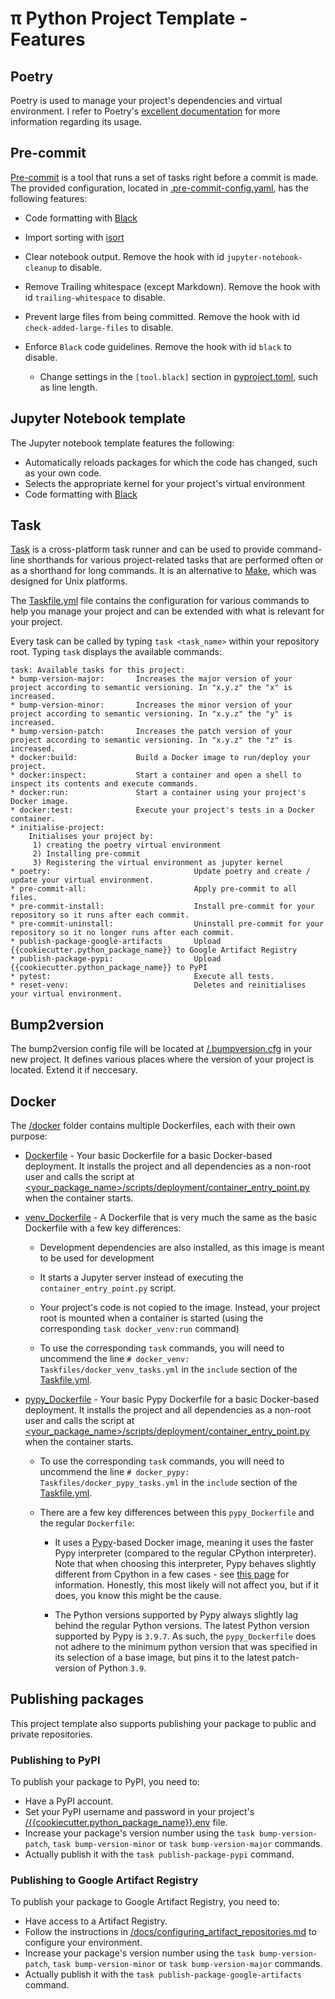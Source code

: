 # π Python Project Template - Features

## Poetry

Poetry is used to manage your project's dependencies and virtual environment. I refer to Poetry's [excellent documentation](https://python-poetry.org/docs/basic-usage/) for more information regarding its usage.

## Pre-commit

[Pre-commit](https://pre-commit.com/) is a tool that runs a set of tasks right before a commit is made. The provided configuration, located in [.pre-commit-config.yaml](/{{cookiecutter.project_repository_name}}/.pre-commit-config.yaml), has the following features:

- Code formatting with [Black](https://github.com/psf/black)
- Import sorting with [isort](https://pycqa.github.io/isort/)
- Clear notebook output. Remove the hook with id `jupyter-notebook-cleanup` to disable.
- Remove Trailing whitespace (except Markdown). Remove the hook with id `trailing-whitespace` to disable.
- Prevent large files from being committed. Remove the hook with id `check-added-large-files` to disable.
- Enforce `Black` code guidelines. Remove the hook with id `black` to disable.

  - Change settings in the `[tool.black]` section in [pyproject.toml](/{{cookiecutter.project_repository_name}}/pyproject.toml), such as line length.

## Jupyter Notebook template

The Jupyter notebook template features the following:

- Automatically reloads packages for which the code has changed, such as your own code.
- Selects the appropriate kernel for your project's virtual environment
- Code formatting with [Black](https://github.com/psf/black)

## Task

[Task](https://taskfile.dev) is a cross-platform task runner and can be used to provide command-line shorthands for various project-related tasks that are performed often or as a shorthand for long commands. It is an alternative to [Make](https://www.gnu.org/software/make/), which was designed for Unix platforms.

The [Taskfile.yml](/Taskfile.yml) file contains the configuration for various commands to help you manage your project and can be extended with what is relevant for your project.

Every task can be called by typing `task <task_name>` within your repository root. Typing `task` displays the available commands:

```
task: Available tasks for this project:
* bump-version-major:       Increases the major version of your project according to semantic versioning. In "x.y.z" the "x" is increased.
* bump-version-minor:       Increases the minor version of your project according to semantic versioning. In "x.y.z" the "y" is increased.
* bump-version-patch:       Increases the patch version of your project according to semantic versioning. In "x.y.z" the "z" is increased.
* docker:build:             Build a Docker image to run/deploy your project.
* docker:inspect:           Start a container and open a shell to inspect its contents and execute commands.
* docker:run:               Start a container using your project's Docker image.
* docker:test:              Execute your project's tests in a Docker container.
* initialise-project:
    Initialises your project by:
     1) creating the poetry virtual environment
     2) Installing pre-commit
     3) Registering the virtual environment as jupyter kernel
* poetry:                                Update poetry and create / update your virtual environment.
* pre-commit-all:                        Apply pre-commit to all files.
* pre-commit-install:                    Install pre-commit for your repository so it runs after each commit.
* pre-commit-uninstall:                  Uninstall pre-commit for your repository so it no longer runs after each commit.
* publish-package-google-artifacts       Upload {{cookiecutter.python_package_name}} to Google Artifact Registry
* publish-package-pypi:                  Upload {{cookiecutter.python_package_name}} to PyPI
* pytest:                                Execute all tests.
* reset-venv:                            Deletes and reinitialises your virtual environment.
```

## Bump2version

The bump2version config file will be located at [/.bumpversion.cfg](/.bumpversion.cfg) in your new project. It defines various places where the version of your project is located. Extend it if neccesary.

## Docker

The [/docker](/{{cookiecutter.project_repository_name}}/docker) folder contains multiple Dockerfiles, each with their own purpose:

- [Dockerfile](/{{cookiecutter.project_repository_name}}/docker/Dockerfile) - Your basic Dockerfile for a basic Docker-based deployment. It installs the project and all dependencies as a non-root user and calls the script at [<your_package_name>/scripts/deployment/container_entry_point.py](/{{cookiecutter.project_repository_name}}/{{cookiecutter.python_package_name}}/scripts/deployment/container_entry_point.py) when the container starts.

- [venv_Dockerfile](/{{cookiecutter.project_repository_name}}/docker/venv_Dockerfile) - A Dockerfile that is very much the same as the basic Dockerfile with a few key differences:

  - Development dependencies are also installed, as this image is meant to be used for development
  - It starts a Jupyter server instead of executing the `container_entry_point.py` script.
  - Your project's code is not copied to the image. Instead, your project root is mounted when a container is started (using the corresponding `task docker_venv:run` command)

  - To use the corresponding `task` commands, you will need to uncommend the line `# docker_venv: Taskfiles/docker_venv_tasks.yml` in the `include` section of the [Taskfile.yml](/{{cookiecutter.project_repository_name}}/Taskfile.yml).


- [pypy_Dockerfile](/{{cookiecutter.project_repository_name}}/docker/pypy_Dockerfile) - Your basic Pypy Dockerfile for a basic Docker-based deployment. It installs the project and all dependencies as a non-root user and calls the script at [<your_package_name>/scripts/deployment/container_entry_point.py](/{{cookiecutter.project_repository_name}}/{{cookiecutter.python_package_name}}/scripts/deployment/container_entry_point.py) when the container starts.

  - To use the corresponding `task` commands, you will need to uncommend the line `# docker_pypy: Taskfiles/docker_pypy_tasks.yml` in the `include` section of the [Taskfile.yml](/{{cookiecutter.project_repository_name}}/Taskfile.yml).

  - There are a few key differences between this `pypy_Dockerfile` and the regular `Dockerfile`:

    - It uses a [Pypy](https://www.pypy.org/)-based Docker image, meaning it uses the faster Pypy interpreter (compared to the regular CPython interpreter). Note that when choosing this interpreter, Pypy behaves slightly different from Cpython in a few cases - see [this page](https://doc.pypy.org/en/latest/cpython_differences.html) for information. Honestly, this most likely will not affect you, but if it does, you know this might be the cause.

    - The Python versions supported by Pypy always slightly lag behind the regular Python versions. The latest Python version supported by Pypy is `3.9.7`. As such, the `pypy_Dockerfile` does not adhere to the minimum python version that was specified in its selection of a base image, but pins it to the latest patch-version of Python `3.9`.

## Publishing packages

This project template also supports publishing your package to public and private repositories.

### Publishing to PyPI

To publish your package to PyPI, you need to:

- Have a PyPI account.
- Set your PyPI username and password in your project's [/{{cookiecutter.python_package_name}}.env](/{{cookiecutter.project_repository_name}}/{{cookiecutter.python_package_name}}.env) file.
- Increase your package's version number using the `task bump-version-patch`, `task bump-version-minor` or `task bump-version-major` commands.
- Actually publish it with the `task publish-package-pypi` command.

### Publishing to Google Artifact Registry
To publish your package to Google Artifact Registry, you need to:

- Have access to a Artifact Registry.
- Follow the instructions in [/docs/configuring_artifact_repositories.md](/{{cookiecutter.project_repository_name}}/docs/configuring_artifact_repositories.md) to configure your environment.
- Increase your package's version number using the `task bump-version-patch`, `task bump-version-minor` or `task bump-version-major` commands.
- Actually publish it with the `task publish-package-google-artifacts` command.
